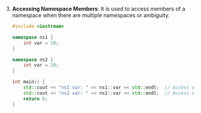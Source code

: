 

3. **Accessing Namespace Members**:
   It is used to access members of a namespace when there are multiple namespaces or ambiguity.

   ```cpp
   #include <iostream>

   namespace ns1 {
       int var = 10;
   }

   namespace ns2 {
       int var = 20;
   }

   int main() {
       std::cout << "ns1 var: " << ns1::var << std::endl;  // Access var from ns1
       std::cout << "ns2 var: " << ns2::var << std::endl;  // Access var from ns2
       return 0;
   }
   ```

